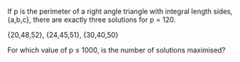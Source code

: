 If p is the perimeter of a right angle triangle with integral length sides, {a,b,c},
there are exactly three solutions for p = 120.

{20,48,52}, {24,45,51}, {30,40,50}

For which value of p ≤ 1000, is the number of solutions maximised?